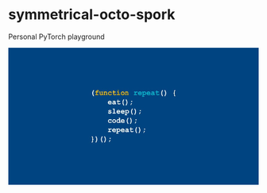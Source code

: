 # symmetrical-octo-spork
Personal PyTorch playground

<img align="left" title="Motivation" src="Images/motivation.jpeg"/>